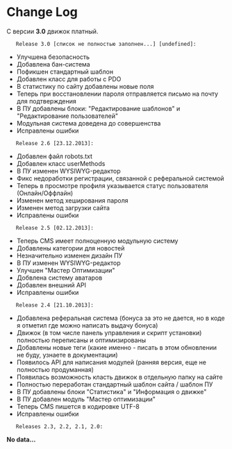 <h1>Change Log</h1>
С версии <b>3.0</b> движок платный.

       Release 3.0 [список не полностью заполнен...] [undefined]:
<ul>
<li>Улучшена безопасность</li>
<li>Добавлена бан-система</li>
<li>Пофикшен стандартный шаблон</li>
<li>Добавлен класс для работы с PDO</li>
<li>В статистику по сайту добавлены новые поля</li>
<li>Теперь при восстановлении пароля отправляется письмо на почту для подтверждения</li>
<li>В ПУ добавлены блоки: "Редактирование шаблонов" и "Редактирование пользователей"</b></li>
<li>Модульная система доведена до совершенства</li>
<li>Исправлены ошибки</li>
</ul>

       Release 2.6 [23.12.2013]:
<ul>
<li>Добавлен файл robots.txt</li>
<li>Добавлен класс userMethods</li>
<li>В ПУ изменен WYSIWYG-редактор</li>
<li>Фикс недоработки регистрации, связанной с реферальной системой</li></li>
<li>Теперь в просмотре профиля указывается статус пользователя (Онлайн/Оффлайн)</li>
<li>Изменен метод хеширования пароля</li>
<li>Изменен метод загрузки сайта</li>
<li>Исправлены ошибки</li>
</ul>

       Release 2.5 [02.12.2013]:
<ul>
<li>Теперь CMS имеет полноценную модульную систему</li>
<li>Добавлены категории для новостей</li>
<li>Незначительно изменен дизайн ПУ</li>
<li>В ПУ изменен WYSIWYG-редактор</li>
<li>Улучшен "Мастер Оптимизации"</li>
<li>Добвлена систему аватаров</li>
<li>Добавлен внешний API</li>
<li>Исправлены ошибки</li>
</ul>

       Release 2.4 [21.10.2013]:
<ul>
<li>Добавлена реферальная система (бонуса за это не дается, но в коде я отметил где можно написать выдачу бонуса)</li>
<li>Движок (в том числе панель управления и скрипт установки) полностью переписаны и оптимизированы</li>
<li>Добавлены новые теги (какие именно - писать в этом обновлении не буду, узнаете в документации)</li>
<li>Появилось API для написания модулей (ранняя версия, еще не полностью продуманная)</li>
<li>Появилась возможность класть движок в отдельную папку на сайте</li>
<li>Полностью переработан стандартный шаблон сайта / шаблон ПУ</li>
<li>В ПУ добавлены блоки "Статистика" и "Информация о движке"</li>
<li>В ПУ добавлен модуль "Мастер оптимизации"</li>
<li>Теперь CMS пишется в кодировке UTF-8</li>
<li>Исправлены ошибки</li>
</ul>

       Releases 2.3, 2.2, 2.1, 2.0:
<b>No data...</b>
